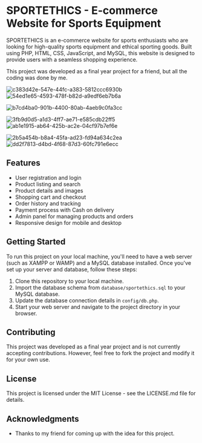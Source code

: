 # SPORTETHICS - E-commerce Website for Sports Equipment


SPORTETHICS is an e-commerce website for sports enthusiasts who are looking for high-quality sports equipment and ethical sporting goods. Built using PHP, HTML, CSS, JavaScript, and MySQL, this website is designed to provide users with a seamless shopping experience.

This project was developed as a final year project for a friend, but all the coding was done by me.


![c383d42e-547e-44fc-a383-5812ccc6930b](https://user-images.githubusercontent.com/87084746/235622119-856a24e2-3ae7-4782-87fe-a4df0e845941.jpg)
![54ed1e65-4593-478f-b82d-a9edf6eb7b6a](https://user-images.githubusercontent.com/87084746/235622160-355573aa-01a0-4c3b-8abc-289163b84925.jpg)

![b7cd4ba0-901b-4400-80ab-4aeb9c0fa3cc](https://user-images.githubusercontent.com/87084746/235622193-43b2ad51-b1a2-4c07-a459-09f9a3768417.jpg)

![3fb9d0d5-a1d3-4ff7-ae71-e585cdb22ff5](https://user-images.githubusercontent.com/87084746/235622212-9c8a0809-d18f-4f66-8991-679a70fea560.jpg)
![ab1e1915-ab64-425b-ac2e-04cf97b7ef6e](https://user-images.githubusercontent.com/87084746/235622286-0daa52ec-3c87-4b44-958a-fdf76e893bd0.jpg)

![2b5a454b-b8a4-45fa-ad23-fd94a634c2ea](https://user-images.githubusercontent.com/87084746/235622366-c6372bf3-ea35-48c1-a82b-d28e26c56de2.jpg)
![dd2f7813-d4bd-4f68-87d3-60fc791e6ecc](https://user-images.githubusercontent.com/87084746/235622413-d6010276-2c08-409e-9e45-e0c4ec846da8.jpg)



## Features

- User registration and login
- Product listing and search
- Product details and images
- Shopping cart and checkout
- Order history and tracking
- Payment process with Cash on delivery 
- Admin panel for managing products and orders
- Responsive design for mobile and desktop

## Getting Started

To run this project on your local machine, you'll need to have a web server (such as XAMPP or WAMP) and a MySQL database installed. Once you've set up your server and database, follow these steps:

1. Clone this repository to your local machine.
2. Import the database schema from `database/sportethics.sql` to your MySQL database.
3. Update the database connection details in `config/db.php`.
4. Start your web server and navigate to the project directory in your browser.

## Contributing

This project was developed as a final year project and is not currently accepting contributions. However, feel free to fork the project and modify it for your own use.

## License

This project is licensed under the MIT License - see the LICENSE.md file for details.

## Acknowledgments

- Thanks to my friend for coming up with the idea for this project.
